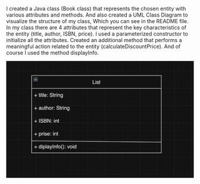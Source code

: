 I created a Java class (Book class) that represents the chosen entity with various attributes and methods. And also created a UML Class Diagram to visualize the structure of my class, Which you can see in the README file. In my class there are 4 attributes that represent the key characteristics of the entity (title, author, ISBN, price). I used a parameterized constructor to initialize all the attributes. Created an additional method that performs a meaningful action related to the entity (calculateDiscountPrice). And of course I used the method displayInfo.


![UML Class Diagram](https://github.com/malika-mk/Book.class/blob/main/Снимок%20экрана%202024-09-20%20в%2020.14.51.png)
